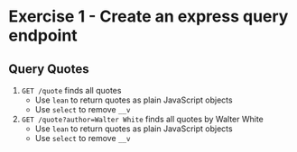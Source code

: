 # Exercise 1 - Create an express query endpoint

## Query Quotes

1. `GET /quote` finds all quotes
    * Use `lean` to return quotes as plain JavaScript objects
    * Use `select` to remove `__v`
1. `GET /quote?author=Walter White` finds all quotes by Walter White
    * Use `lean` to return quotes as plain JavaScript objects
    * Use `select` to remove `__v`
